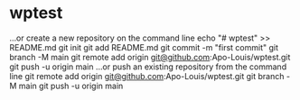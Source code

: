 # wptest
…or create a new repository on the command line
echo "# wptest" >> README.md
git init
git add README.md
git commit -m "first commit"
git branch -M main
git remote add origin git@github.com:Apo-Louis/wptest.git
git push -u origin main
…or push an existing repository from the command line
git remote add origin git@github.com:Apo-Louis/wptest.git
git branch -M main
git push -u origin main